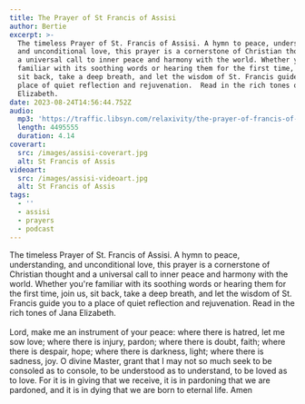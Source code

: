 ```yaml
---
title: The Prayer of St Francis of Assisi
author: Bertie
excerpt: >-
  The timeless Prayer of St. Francis of Assisi. A hymn to peace, understanding,
  and unconditional love, this prayer is a cornerstone of Christian thought and
  a universal call to inner peace and harmony with the world. Whether you're
  familiar with its soothing words or hearing them for the first time, join us,
  sit back, take a deep breath, and let the wisdom of St. Francis guide you to a
  place of quiet reflection and rejuvenation.  Read in the rich tones of Jana
  Elizabeth. 
date: 2023-08-24T14:56:44.752Z
audio:
  mp3: 'https://traffic.libsyn.com/relaxivity/the-prayer-of-francis-of-assisi.mp3'
  length: 4495555
  duration: 4.14
coverart:
  src: /images/assisi-coverart.jpg
  alt: St Francis of Assis
videoart:
  src: /images/assisi-videoart.jpg
  alt: St Francis of Assis
tags:
  - ''
  - assisi
  - prayers
  - podcast
---
```


The timeless Prayer of St. Francis of Assisi. A hymn to peace, understanding, and unconditional love, this prayer is a cornerstone of Christian thought and a universal call to inner peace and harmony with the world. Whether you're familiar with its soothing words or hearing them for the first time, join us, sit back, take a deep breath, and let the wisdom of St. Francis guide you to a place of quiet reflection and rejuvenation.  Read in the rich tones of Jana Elizabeth.\
\
Lord, make me an instrument of your peace:
where there is hatred, let me sow love;
where there is injury, pardon;
where there is doubt, faith;
where there is despair, hope;
where there is darkness, light;
where there is sadness, joy.
O divine Master, grant that I may not so much seek
to be consoled as to console,
to be understood as to understand,
to be loved as to love.
For it is in giving that we receive,
it is in pardoning that we are pardoned,
and it is in dying that we are born to eternal life.
Amen
